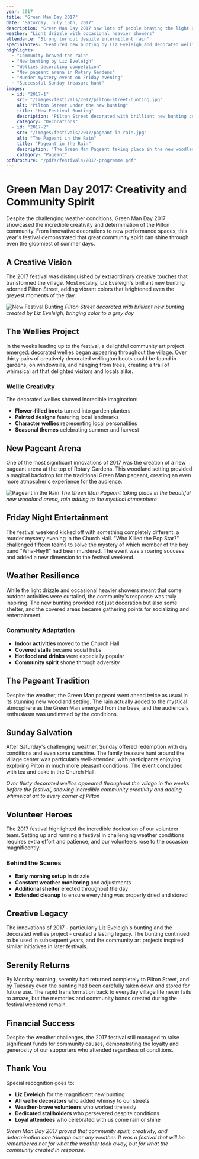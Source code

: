 ```yaml
---
year: 2017
title: "Green Man Day 2017"
date: "Saturday, July 15th, 2017"
description: "Green Man Day 2017 saw lots of people braving the light drizzle and occasional harder showers to enjoy the market, food, drink, music, activities, parade and pageant."
weather: "Light drizzle with occasional heavier showers"
attendance: "Strong turnout despite intermittent rain"
specialNotes: "Featured new bunting by Liz Eveleigh and decorated wellies competition"
highlights:
  - "Community braved the rain"
  - "New bunting by Liz Eveleigh"
  - "Wellies decorating competition"
  - "New pageant arena in Rotary Gardens"
  - "Murder mystery event on Friday evening"
  - "Successful Sunday treasure hunt"
images:
  - id: "2017-1"
    src: "/images/festivals/2017/pilton-street-bunting.jpg"
    alt: "Pilton Street under the new bunting"
    title: "New Festival Bunting"
    description: "Pilton Street decorated with brilliant new bunting created by Liz Eveleigh"
    category: "Decorations"
  - id: "2017-2"
    src: "/images/festivals/2017/pageant-in-rain.jpg"
    alt: "The Pageant in the Rain"
    title: "Pageant in the Rain"
    description: "The Green Man Pageant taking place in the new woodland arena despite the weather"
    category: "Pageant"
pdfBrochure: "/pdfs/festivals/2017-programme.pdf"
---
```


# Green Man Day 2017: Creativity and Community Spirit

Despite the challenging weather conditions, Green Man Day 2017 showcased the incredible creativity and determination of the Pilton community. From innovative decorations to new performance spaces, this year's festival demonstrated that great community spirit can shine through even the gloomiest of summer days.

## A Creative Vision

The 2017 festival was distinguished by extraordinary creative touches that transformed the village. Most notably, Liz Eveleigh's brilliant new bunting adorned Pilton Street, adding vibrant colors that brightened even the greyest moments of the day.

![New Festival Bunting](/images/festivals/2017/pilton-street-bunting.jpg)
*Pilton Street decorated with brilliant new bunting created by Liz Eveleigh, bringing color to a grey day*

## The Wellies Project

In the weeks leading up to the festival, a delightful community art project emerged: decorated wellies began appearing throughout the village. Over thirty pairs of creatively decorated wellington boots could be found in gardens, on windowsills, and hanging from trees, creating a trail of whimsical art that delighted visitors and locals alike.

### Wellie Creativity

The decorated wellies showed incredible imagination:
- **Flower-filled boots** turned into garden planters
- **Painted designs** featuring local landmarks
- **Character wellies** representing local personalities
- **Seasonal themes** celebrating summer and harvest

## New Pageant Arena

One of the most significant innovations of 2017 was the creation of a new pageant arena at the top of Rotary Gardens. This woodland setting provided a magical backdrop for the traditional Green Man pageant, creating an even more atmospheric experience for the audience.

![Pageant in the Rain](/images/festivals/2017/pageant-in-rain.jpg)
*The Green Man Pageant taking place in the beautiful new woodland arena, rain adding to the mystical atmosphere*

## Friday Night Entertainment

The festival weekend kicked off with something completely different: a murder mystery evening in the Church Hall. "Who Killed the Pop Star?" challenged fifteen teams to solve the mystery of which member of the boy band "Wha-Hey!!" had been murdered. The event was a roaring success and added a new dimension to the festival weekend.

## Weather Resilience

While the light drizzle and occasional heavier showers meant that some outdoor activities were curtailed, the community's response was truly inspiring. The new bunting provided not just decoration but also some shelter, and the covered areas became gathering points for socializing and entertainment.

### Community Adaptation

- **Indoor activities** moved to the Church Hall
- **Covered stalls** became social hubs
- **Hot food and drinks** were especially popular
- **Community spirit** shone through adversity

## The Pageant Tradition

Despite the weather, the Green Man pageant went ahead twice as usual in its stunning new woodland setting. The rain actually added to the mystical atmosphere as the Green Man emerged from the trees, and the audience's enthusiasm was undimmed by the conditions.

## Sunday Salvation

After Saturday's challenging weather, Sunday offered redemption with dry conditions and even some sunshine. The family treasure hunt around the village center was particularly well-attended, with participants enjoying exploring Pilton in much more pleasant conditions. The event concluded with tea and cake in the Church Hall.

*Over thirty decorated wellies appeared throughout the village in the weeks before the festival, showing incredible community creativity and adding whimsical art to every corner of Pilton*

## Volunteer Heroes

The 2017 festival highlighted the incredible dedication of our volunteer team. Setting up and running a festival in challenging weather conditions requires extra effort and patience, and our volunteers rose to the occasion magnificently.

### Behind the Scenes

- **Early morning setup** in drizzle
- **Constant weather monitoring** and adjustments
- **Additional shelter** erected throughout the day
- **Extended cleanup** to ensure everything was properly dried and stored

## Creative Legacy

The innovations of 2017 - particularly Liz Eveleigh's bunting and the decorated wellies project - created a lasting legacy. The bunting continued to be used in subsequent years, and the community art projects inspired similar initiatives in later festivals.

## Serenity Returns

By Monday morning, serenity had returned completely to Pilton Street, and by Tuesday even the bunting had been carefully taken down and stored for future use. The rapid transformation back to everyday village life never fails to amaze, but the memories and community bonds created during the festival weekend remain.

## Financial Success

Despite the weather challenges, the 2017 festival still managed to raise significant funds for community causes, demonstrating the loyalty and generosity of our supporters who attended regardless of conditions.

## Thank You

Special recognition goes to:
- **Liz Eveleigh** for the magnificent new bunting
- **All wellie decorators** who added whimsy to our streets
- **Weather-brave volunteers** who worked tirelessly
- **Dedicated stallholders** who persevered despite conditions
- **Loyal attendees** who celebrated with us come rain or shine

*Green Man Day 2017 proved that community spirit, creativity, and determination can triumph over any weather. It was a festival that will be remembered not for what the weather took away, but for what the community created in response.*